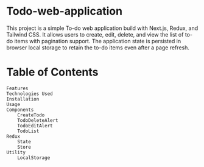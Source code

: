 # Todo-web-application

This project is a simple To-do web application build with Next.js, Redux, and Tailwind CSS. It allows users to create, edit, delete, and view the list of to-do items with pagination support. The application state is persisted in browser local storage to retain the to-do items even after a page refresh.

# Table of Contents
    Features
    Technologies Used
    Installation
    Usage
    Components
        CreateTodo
        TodoDeleteAlert
        TodoEditAlert
        TodoList
    Redux
        State
        Store
    Utility
        LocalStorage
